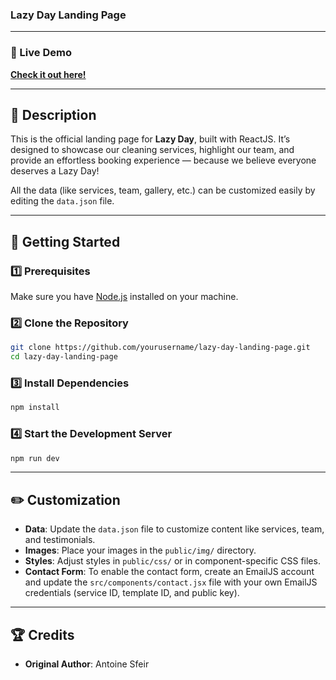### Lazy Day Landing Page

---

### 🌟 Live Demo

[**Check it out here!**](https://antoinesfeir.github.io/Lazy-Day/) 

---

## 📝 Description

This is the official landing page for **Lazy Day**, built with ReactJS. It’s designed to showcase our cleaning services, highlight our team, and provide an effortless booking experience — because we believe everyone deserves a Lazy Day!

All the data (like services, team, gallery, etc.) can be customized easily by editing the `data.json` file.

---

## 🚀 Getting Started

### 1️⃣ Prerequisites

Make sure you have [Node.js](https://nodejs.org/) installed on your machine.

### 2️⃣ Clone the Repository

```bash
git clone https://github.com/yourusername/lazy-day-landing-page.git
cd lazy-day-landing-page
```

### 3️⃣ Install Dependencies

```bash
npm install
```

### 4️⃣ Start the Development Server

```bash
npm run dev
```

---

## ✏️ Customization

* **Data**: Update the `data.json` file to customize content like services, team, and testimonials.
* **Images**: Place your images in the `public/img/` directory.
* **Styles**: Adjust styles in `public/css/` or in component-specific CSS files.
* **Contact Form**: To enable the contact form, create an EmailJS account and update the `src/components/contact.jsx` file with your own EmailJS credentials (service ID, template ID, and public key).

---

## 🏆 Credits

* **Original Author**: Antoine Sfeir

